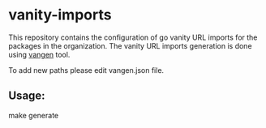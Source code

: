 # vanity-imports

This repository contains the configuration of go vanity URL imports for the packages in the organization.
The vanity URL imports generation is done using [vangen](https://github.com/leighmcculloch/vangen) tool.

To add new paths please edit vangen.json file. 

## Usage:

make generate
